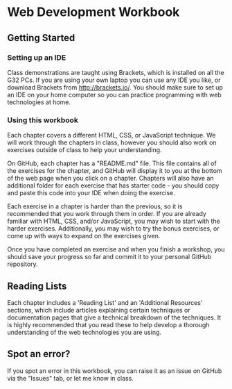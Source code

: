 # Web Development Workbook

## Getting Started

### Setting up an IDE
Class demonstrations are taught using Brackets, which is installed on all the G32 PCs. If you are using your own laptop you can use any IDE you like, or download Brackets from http://brackets.io/. You should make sure to set up an IDE on your home computer so you can practice programming with web technologies at home.

### Using this workbook
Each chapter covers a different HTML, CSS, or JavaScript technique. We will work through the chapters in class, however you should also work on exercises outside of class to help your understanding.

On GitHub, each chapter has a "README.md" file. This file contains all of the exercises for the chapter, and GitHub will display it to you at the bottom of the web page when you click on a chapter. Chapters will also have an additional folder for each exercise that has starter code - you should copy and paste this code into your IDE when doing the exercise.

Each exercise in a chapter is harder than the previous, so it is recommended that you work through them in order. If you are already familiar with HTML, CSS, and/or JavaScript, you may wish to start with the harder exercises. Additionally, you may wish to try the bonus exercises, or come up with ways to expand on the exercises given.

Once you have completed an exercise and when you finish a workshop, you should save your progress so far and commit it to your personal GitHub repository.

## Reading Lists
Each chapter includes a 'Reading List' and an 'Additional Resources' sections, which include articles explaining certain techniques or documentation pages that give a technical breakdown of the techniques. It is highly recommended that you read these to help develop a thorough understanding of the web technologies you are using.

## Spot an error?
If you spot an error in this workbook, you can raise it as an issue on GitHub via the "Issues" tab, or let me know in class.
